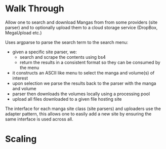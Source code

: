 # Walk Through

Allow one to search and download Mangas from from some providers (site parser) and to optionally upload them to a cloud storage service (DropBox, MegaUpload etc.)


Uses argparse to parse the search term to the search menu:
- given a specific site parser, we:
  - search and scrape the contents using bs4
  - return the results in a consistent format so they can be consumed by the menu
- it constructs an ASCII like menu to select the manga and volume(s) of interest
- upon selection we parse the results back to the parser with the manga and volume
- parser then downloads the volumes locally using a processing pool
- upload all files downloaded to a given file hosting site


The interface for each manga site class (site parsers) and uploaders use the adapter pattern, this allows one to easily add a new site by ensuring the same interface is used across all.

# Scaling
